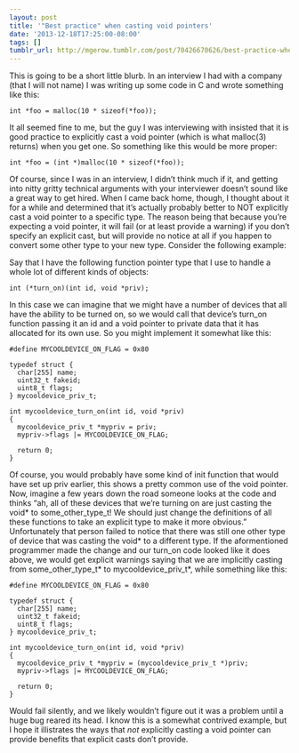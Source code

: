 ```yaml
---
layout: post
title: '"Best practice" when casting void pointers'
date: '2013-12-18T17:25:00-08:00'
tags: []
tumblr_url: http://mgerow.tumblr.com/post/70426670626/best-practice-when-casting-void-pointers
---
```

This is going to be a short little blurb. In an interview I had with a company (that I will not name) I was writing up some code in C and wrote something like this:

    int *foo = malloc(10 * sizeof(*foo));

It all seemed fine to me, but the guy I was interviewing with insisted that it is good practice to explicitly cast a void pointer (which is what malloc(3) returns) when you get one. So something like this would be more proper:

    int *foo = (int *)malloc(10 * sizeof(*foo));

Of course, since I was in an interview, I didn’t think much if it, and getting into nitty gritty technical arguments with your interviewer doesn’t sound like a great way to get hired. When I came back home, though, I thought about it for a while and determined that it’s actually probably better to NOT explicitly cast a void pointer to a specific type. The reason being that because you’re expecting a void pointer, it will fail (or at least provide a warning) if you don’t specify an explicit cast, but will provide no notice at all if you happen to convert some other type to your new type. Consider the following example:

Say that I have the following function pointer type that I use to handle a whole lot of different kinds of objects:

    int (*turn_on)(int id, void *priv);

In this case we can imagine that we might have a number of devices that all have the ability to be turned on, so we would call that device’s turn_on function passing it an id and a void pointer to private data that it has allocated for its own use. So you might implement it somewhat like this:

    #define MYCOOLDEVICE_ON_FLAG = 0x80
    
    typedef struct {
      char[255] name;
      uint32_t fakeid;
      uint8_t flags;
    } mycooldevice_priv_t;
    
    int mycooldevice_turn_on(int id, void *priv)
    {
      mycooldevice_priv_t *mypriv = priv;
      mypriv->flags |= MYCOOLDEVICE_ON_FLAG;
      
      return 0;
    }

Of course, you would probably have some kind of init function that would have set up priv earlier, this shows a pretty common use of the void pointer. Now, imagine a few years down the road someone looks at the code and thinks “ah, all of these devices that we’re turning on are just casting the void* to some_other_type_t! We should just change the definitions of all these functions to take an explicit type to make it more obvious.” Unfortunately that person failed to notice that there was still one other type of device that was casting the void* to a different type. If the aformentioned programmer made the change and our turn_on code looked like it does above, we would get explicit warnings saying that we are implicitly casting from some_other_type_t* to mycooldevice_priv_t*, while something like this:

    #define MYCOOLDEVICE_ON_FLAG = 0x80
    
    typedef struct {
      char[255] name;
      uint32_t fakeid;
      uint8_t flags;
    } mycooldevice_priv_t;
    
    int mycooldevice_turn_on(int id, void *priv)
    {
      mycooldevice_priv_t *mypriv = (mycooldevice_priv_t *)priv;
      mypriv->flags |= MYCOOLDEVICE_ON_FLAG;
      
      return 0;
    }

Would fail silently, and we likely wouldn’t figure out it was a problem until a huge bug reared its head. I know this is a somewhat contrived example, but I hope it illistrates the ways that *not* explicitly casting a void pointer can provide benefits that explicit casts don’t provide.
